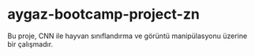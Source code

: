 # aygaz-bootcamp-project-zn
Bu proje, CNN ile hayvan sınıflandırma ve görüntü manipülasyonu üzerine bir çalışmadır.
